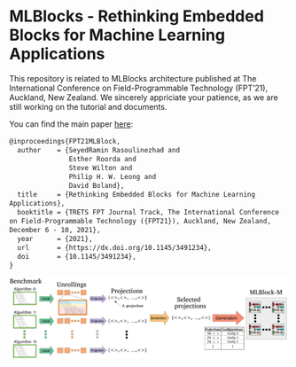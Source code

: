 # MLBlocks - Rethinking Embedded Blocks for Machine Learning Applications

This repository is related to MLBlocks architecture published at The International Conference on Field-Programmable Technology (FPT’21), Auckland, New Zealand. We sincerely appriciate your patience, as we are still working on the tutorial and documents. 

You can find the main paper [here](https://dx.doi.org/10.1145/3491234):


    @inproceedings{FPT21MLBlock,
      author    = {SeyedRamin Rasoulinezhad and
                   Esther Roorda and
                   Steve Wilton and
                   Philip H. W. Leong and
                   David Boland},
      title     = {Rethinking Embedded Blocks for Machine Learning Applications},
      booktitle = {TRETS FPT Journal Track, The International Conference on Field-Programmable Technology ({FPT21}), Auckland, New Zealand, December 6 - 10, 2021},
      year      = {2021},
      url       = {https://dx.doi.org/10.1145/3491234},
      doi       = {10.1145/3491234},
    }


![MLBlock generation overview](TRETS/Figures/ToolFlows_p10_cropped.jpg)

